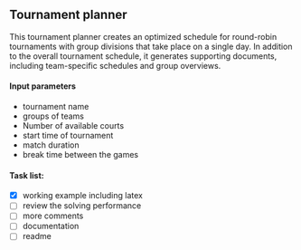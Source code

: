 ## Tournament planner
This tournament planner creates an optimized schedule for round-robin tournaments with group divisions that take place on a single day. In addition to the overall tournament schedule, it generates supporting documents, including team-specific schedules and group overviews.

#### Input parameters
- tournament name
- groups of teams
- Number of available courts
- start time of tournament
- match duration
- break time between the games

#### Task list:
- [x] working example including latex
- [ ] review the solving performance
- [ ] more comments
- [ ] documentation
- [ ] readme
